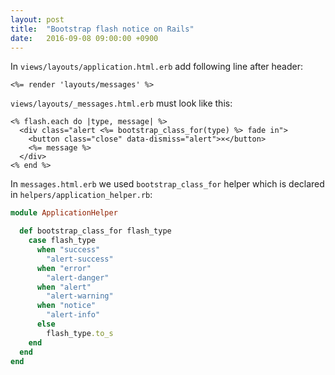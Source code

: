 ```yaml
---
layout: post
title:  "Bootstrap flash notice on Rails"
date:   2016-09-08 09:00:00 +0900
---
```

In `views/layouts/application.html.erb` add following line after header:

```erb
<%= render 'layouts/messages' %>
```

`views/layouts/_messages.html.erb` must look like this:

```erb
<% flash.each do |type, message| %>
  <div class="alert <%= bootstrap_class_for(type) %> fade in">
    <button class="close" data-dismiss="alert">×</button>
    <%= message %>
  </div>
<% end %>
```

In `messages.html.erb` we used `bootstrap_class_for` helper which is declared in `helpers/application_helper.rb`:

```ruby
module ApplicationHelper

  def bootstrap_class_for flash_type
    case flash_type
      when "success"
        "alert-success"
      when "error"
        "alert-danger"
      when "alert"
        "alert-warning"
      when "notice"
        "alert-info"
      else
        flash_type.to_s
    end
  end
end
```
